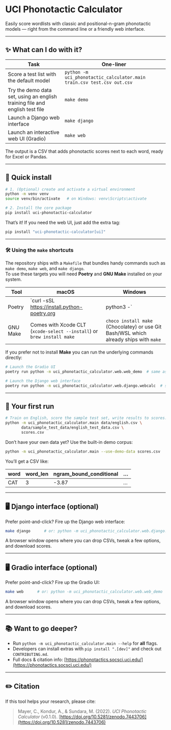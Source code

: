 # UCI Phonotactic Calculator

Easily score wordlists with classic and positional-n-gram phonotactic models — right from the command line or a friendly web interface.

---

## ✨ What can I do with it?

| Task | One-liner |
|------|-----------|
| Score a test list with the default model | `python -m uci_phonotactic_calculator.main train.csv test.csv out.csv` |
| Try the demo data set, using an english training file and english test file | `make demo` |
| Launch a Django web interface | `make django` |
| Launch an interactive web UI (Gradio) | `make web` |

The output is a CSV that adds phonotactic scores next to each word, ready for Excel or Pandas.

---

## 🚀 Quick install

```bash
# 1. (Optional) create and activate a virtual environment
python -m venv venv
source venv/bin/activate   # on Windows: venv\Scripts\activate

# 2. Install the core package
pip install uci-phonotactic-calculator
```

That’s it!
If you need the web UI, just add the extra tag:

```bash
pip install "uci-phonotactic-calculator[ui]"
```

---

### 🛠️ Using the `make` shortcuts

The repository ships with a `Makefile` that bundles handy commands such as `make demo`, `make web`, and `make django`.  
To use these targets you will need **Poetry** and **GNU Make** installed on your system.

| Tool | macOS | Windows |
|------|-------|---------|
| Poetry | `curl -sSL https://install.python-poetry.org | python3 -` | Install via the [official installer](https://python-poetry.org/) or simply `pip install poetry` |
| GNU Make | Comes with Xcode CLT (`xcode-select --install`) or `brew install make` | `choco install make` (Chocolatey) or use Git Bash/WSL which already ships with `make` |

If you prefer not to install **Make** you can run the underlying commands directly:

```bash
# Launch the Gradio UI
poetry run python -m uci_phonotactic_calculator.web.web_demo  # same as: make web

# Launch the Django web interface
poetry run python -m uci_phonotactic_calculator.web.django.webcalc  # same as: make django
```

---

## 🏃 Your first run

```bash
# Train on English, score the sample test set, write results to scores.csv
python -m uci_phonotactic_calculator.main data/english.csv \
       data/sample_test_data/english_test_data.csv \
       scores.csv
```

Don’t have your own data yet? Use the built-in demo corpus:

```bash
python -m uci_phonotactic_calculator.main --use-demo-data scores.csv
```

You’ll get a CSV like:

| word | word\_len | ngram\_bound\_conditional | … |
| ---- | --------- | ------------------------- | - |
| CAT  | 3         | -3.87                     | … |

---

## 🖥️ Django interface (optional)

Prefer point-and-click? Fire up the Django web interface:

```bash
make django      # or: python -m uci_phonotactic_calculator.web.django.webcalc
```

A browser window opens where you can drop CSVs, tweak a few options, and download scores.

---


## 🖥️ Gradio interface (optional)

Prefer point-and-click? Fire up the Gradio UI:

```bash
make web      # or: python -m uci_phonotactic_calculator.web.web_demo
```

A browser window opens where you can drop CSVs, tweak a few options, and download scores.

---

## 📚 Want to go deeper?

* Run `python -m uci_phonotactic_calculator.main --help` for **all** flags.
* Developers can install extras with `pip install ".[dev]"` and check out `CONTRIBUTING.md`.
* Full docs & citation info: [https://phonotactics.socsci.uci.edu/](https://phonotactics.socsci.uci.edu/)

---

## ✏️ Citation

If this tool helps your research, please cite:

> Mayer, C., Kondur, A., & Sundara, M. (2022). *UCI Phonotactic Calculator* (v0.1.0). [https://doi.org/10.5281/zenodo.7443706](https://doi.org/10.5281/zenodo.7443706)
